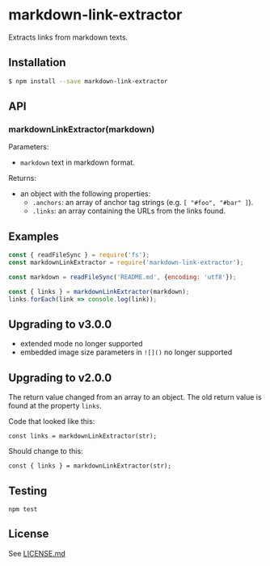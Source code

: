 # markdown-link-extractor

Extracts links from markdown texts.

## Installation
```bash
$ npm install --save markdown-link-extractor
```
## API

### markdownLinkExtractor(markdown)

Parameters:

* `markdown` text in markdown format.

Returns:

* an object with the following properties:
  * `.anchors`: an array of anchor tag strings (e.g. `[ "#foo", "#bar" ]`).
  * `.links`: an array containing the URLs from the links found.

## Examples

```js
const { readFileSync } = require('fs');
const markdownLinkExtractor = require('markdown-link-extractor');

const markdown = readFileSync('README.md', {encoding: 'utf8'});

const { links } = markdownLinkExtractor(markdown);
links.forEach(link => console.log(link));
```

## Upgrading to v3.0.0

- extended mode no longer supported
- embedded image size parameters in `![]()` no longer supported

## Upgrading to v2.0.0

The return value changed from an array to an object. The old return value is
found at the property `links`.

Code that looked like this:

```
const links = markdownLinkExtractor(str);
```

Should change to this:

```
const { links } = markdownLinkExtractor(str);
```

## Testing

    npm test

## License

See [LICENSE.md](https://github.com/tcort/markdown-link-extractor/blob/master/LICENSE.md)
